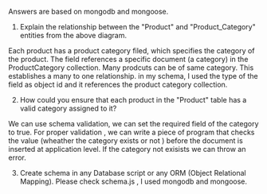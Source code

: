 Answers are based on mongodb and mongoose.

1. Explain the relationship between the "Product" and "Product_Category" entities from the above diagram.

 Each product has a product category filed, which specifies the category of the product. The field references a specific document (a category) in the ProductCategory collection. Many prodcuts can be of same category. This establishes a many to one relationship. in my schema, I used the type of the field as object id and it references the product category collection.
 
2. How could you ensure that each product in the "Product" table has a valid category assigned to it?

We can use schema validation, we can set the required field of the category to true. For proper validation , we can write a piece of program that checks the value (wheather the category exists or not ) before the document is inserted at application level. If the category not exisists we can throw an error.

3. Create schema in any Database script or any ORM (Object Relational Mapping).
Please check schema.js , I used mongodb and mongoose.